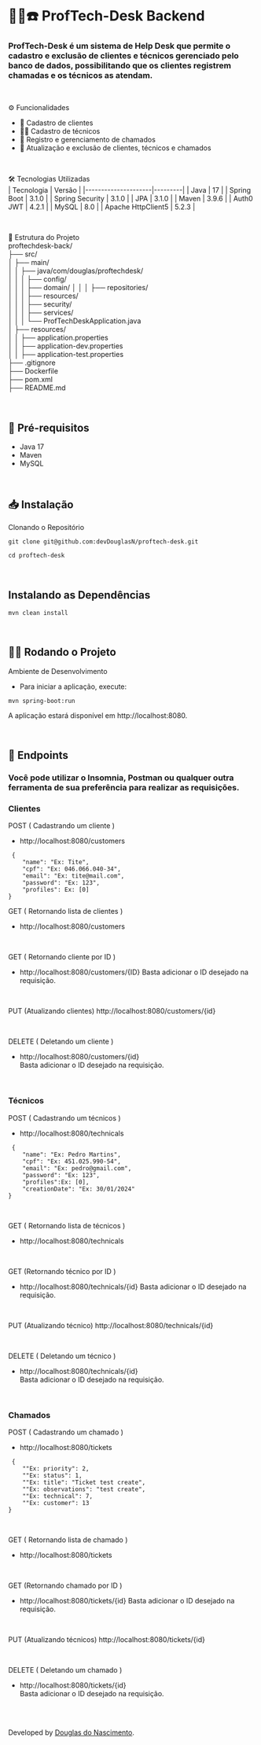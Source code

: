 # 👨‍💼☎️ ProfTech-Desk Backend     

### ProfTech-Desk é um sistema de Help Desk que permite o cadastro e exclusão de clientes e técnicos gerenciado pelo banco de dados, possibilitando que os clientes registrem chamadas e os técnicos as atendam.   

<br>

⚙️ Funcionalidades     
+ 🧾 Cadastro de clientes   
+ 👷‍♂️ Cadastro de técnicos  
+ 📝 Registro e gerenciamento de chamados  
+ 🔄 Atualização e exclusão de clientes, técnicos e chamados   

<br>

🛠️ Tecnologias Utilizadas  
| Tecnologia          | Versão  |
|---------------------|---------|
| Java                | 17      |
| Spring Boot         | 3.1.0   |
| Spring Security     | 3.1.0   |
| JPA                 | 3.1.0   |
| Maven               | 3.9.6   |
| Auth0 JWT           | 4.2.1   |
| MySQL               | 8.0     |
| Apache HttpClient5  | 5.2.3   |

<br>  

📁 Estrutura do Projeto  
proftechdesk-back/   
├── src/  
│ ├── main/   
│ │ ├── java/com/douglas/proftechdesk/  
│ │ │ ├── config/  
│ │ │ ├── domain/
│ │ │ ├── repositories/  
│ │ │ ├── resources/  
│ │ │ ├── security/  
│ │ │ ├── services/  
│ │ │ └── ProfTechDeskApplication.java  
│ ├── resources/  
│ │ ├── application.properties  
│ │ ├── application-dev.properties  
│ │ ├── application-test.properties  
├── .gitignore  
├── Dockerfile  
├── pom.xml  
├── README.md
  

<br>

## 🚀 Pré-requisitos  
+ Java 17
+ Maven
+ MySQL 

<br> 

## 📥 Instalação   
Clonando o Repositório  
```
git clone git@github.com:devDouglasN/proftech-desk.git
```` 
```
cd proftech-desk
````

<br>

## Instalando as Dependências
```
mvn clean install
````

<br>
 
## 🏃‍♂️ Rodando o Projeto
Ambiente de Desenvolvimento
+ Para iniciar a aplicação, execute:

```
mvn spring-boot:run  
````
A aplicação estará disponível em http://localhost:8080.

<br>

## 🔗 Endpoints  
### Você pode utilizar o Insomnia, Postman ou qualquer outra ferramenta de sua preferência para realizar as requisições.

### Clientes
POST ( Cadastrando um cliente )
+ http://localhost:8080/customers

```
 {
    "name": "Ex: Tite",
    "cpf": "Ex: 046.066.040-34",
    "email": "Ex: tite@mail.com",
    "password": "Ex: 123",
    "profiles": Ex: [0]
}
````

GET ( Retornando lista de clientes )
+ http://localhost:8080/customers

<br>

GET ( Retornando cliente por ID )
+ http://localhost:8080/customers/{ID}
Basta adicionar o ID desejado na requisição.

<br>


PUT (Atualizando clientes)
http://localhost:8080/customers/{id}

<br>

DELETE ( Deletando um cliente ) 
+ http://localhost:8080/customers/{id}   
Basta adicionar o ID desejado na requisição.

<br>

### Técnicos
POST ( Cadastrando um técnicos )
+ http://localhost:8080/technicals

```
 {
    "name": "Ex: Pedro Martins",
    "cpf": "Ex: 451.025.990-54",
    "email": "Ex: pedro@gmail.com",
    "password": "Ex: 123",
    "profiles":Ex: [0],
    "creationDate": "Ex: 30/01/2024"
}
````

<br>

GET ( Retornando lista de técnicos )
+ http://localhost:8080/technicals

<br>

GET (Retornando técnico por ID )
+ http://localhost:8080/technicals/{id}
Basta adicionar o ID desejado na requisição.   

<br>

PUT (Atualizando técnico)
http://localhost:8080/technicals/{id}

<br>

DELETE ( Deletando um técnico ) 
+ http://localhost:8080/technicals/{id}   
Basta adicionar o ID desejado na requisição.


<br>

### Chamados
POST ( Cadastrando um chamado )
+ http://localhost:8080/tickets

```
 {
    ""Ex: priority": 2,
    ""Ex: status": 1,
    ""Ex: title": "Ticket test create",
    ""Ex: observations": "test create",
    ""Ex: technical": 7,
    ""Ex: customer": 13
}
````

<br>

GET ( Retornando lista de chamado )
+ http://localhost:8080/tickets

<br>

GET (Retornando chamado por ID )
+ http://localhost:8080/tickets/{id}
Basta adicionar o ID desejado na requisição.   

<br>

PUT (Atualizando técnicos)
http://localhost:8080/tickets/{id}

<br>

DELETE ( Deletando um chamado ) 
+ http://localhost:8080/tickets/{id}   
Basta adicionar o ID desejado na requisição.

<br>
<br>

Developed by [Douglas do Nascimento](https://github.com/devDouglasN).
